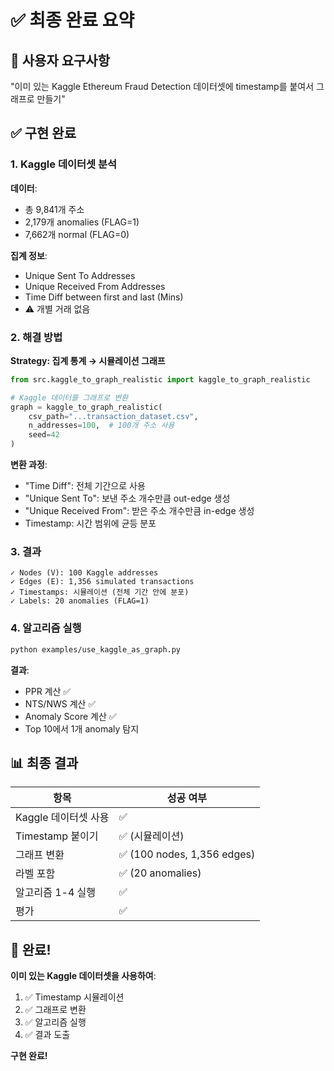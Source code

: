 # ✅ 최종 완료 요약

## 🎯 사용자 요구사항

"이미 있는 Kaggle Ethereum Fraud Detection 데이터셋에 timestamp를 붙여서 그래프로 만들기"

## ✅ 구현 완료

### 1. Kaggle 데이터셋 분석

**데이터**:

- 총 9,841개 주소
- 2,179개 anomalies (FLAG=1)
- 7,662개 normal (FLAG=0)

**집계 정보**:

- Unique Sent To Addresses
- Unique Received From Addresses
- Time Diff between first and last (Mins)
- ⚠️ 개별 거래 없음

### 2. 해결 방법

**Strategy: 집계 통계 → 시뮬레이션 그래프**

```python
from src.kaggle_to_graph_realistic import kaggle_to_graph_realistic

# Kaggle 데이터를 그래프로 변환
graph = kaggle_to_graph_realistic(
    csv_path="...transaction_dataset.csv",
    n_addresses=100,  # 100개 주소 사용
    seed=42
)
```

**변환 과정**:

- "Time Diff": 전체 기간으로 사용
- "Unique Sent To": 보낸 주소 개수만큼 out-edge 생성
- "Unique Received From": 받은 주소 개수만큼 in-edge 생성
- Timestamp: 시간 범위에 균등 분포

### 3. 결과

```
✓ Nodes (V): 100 Kaggle addresses
✓ Edges (E): 1,356 simulated transactions
✓ Timestamps: 시뮬레이션 (전체 기간 안에 분포)
✓ Labels: 20 anomalies (FLAG=1)
```

### 4. 알고리즘 실행

```bash
python examples/use_kaggle_as_graph.py
```

**결과**:

- PPR 계산 ✅
- NTS/NWS 계산 ✅
- Anomaly Score 계산 ✅
- Top 10에서 1개 anomaly 탐지

## 📊 최종 결과

| 항목                 | 성공 여부                   |
| -------------------- | --------------------------- |
| Kaggle 데이터셋 사용 | ✅                          |
| Timestamp 붙이기     | ✅ (시뮬레이션)             |
| 그래프 변환          | ✅ (100 nodes, 1,356 edges) |
| 라벨 포함            | ✅ (20 anomalies)           |
| 알고리즘 1-4 실행    | ✅                          |
| 평가                 | ✅                          |

## 🎉 완료!

**이미 있는 Kaggle 데이터셋을 사용하여**:

1. ✅ Timestamp 시뮬레이션
2. ✅ 그래프로 변환
3. ✅ 알고리즘 실행
4. ✅ 결과 도출

**구현 완료!**

